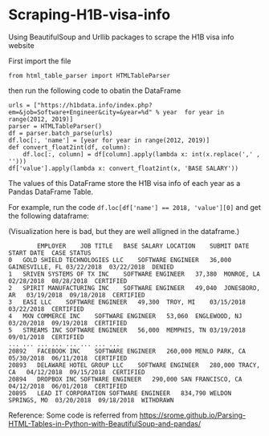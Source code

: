 # Scraping-H1B-visa-info
Using BeautifulSoup and Urllib packages to scrape the H1B visa info website

First import the file
```
from html_table_parser import HTMLTableParser
```
then run the following code to obatin the DataFrame
```
urls = ["https://h1bdata.info/index.php?em=&job=Software+Engineer&city=&year=%d" % year  for year in range(2012, 2019)]
parser = HTMLTableParser()
df = parser.batch_parse(urls)
df.loc[:, 'name'] = [year for year in range(2012, 2019)]
def convert_float2int(df, column):
    df.loc[:, column] = df[column].apply(lambda x: int(x.replace(',' , '')))
df['value'].apply(lambda x: convert_float2int(x, 'BASE SALARY'))
```

The values of this DataFrame store the H1B visa info of each year as a Pandas DataFrame Table.

For example, run the code `df.loc[df['name'] == 2018, 'value'][0]` and get the following dataframe:

(Visualization here is bad, but they are well alligned in the dataframe.)
```
        EMPLOYER	JOB TITLE	BASE SALARY	LOCATION	SUBMIT DATE	START DATE	CASE STATUS
0	GOLD SHIELD TECHNOLOGIES LLC	SOFTWARE ENGINEER	36,000	GAINESVILLE, FL	03/22/2018	03/22/2018	DENIED
1	SRIVEN SYSTEMS OF TX INC	SOFTWARE ENGINEER	37,380	MONROE, LA	02/28/2018	08/28/2018	CERTIFIED
2	SPIRIT MANUFACTURING INC	SOFTWARE ENGINEER	49,040	JONESBORO, AR	03/19/2018	09/18/2018	CERTIFIED
3	EASI LLC	SOFTWARE ENGINEER	49,300	TROY, MI	03/15/2018	03/22/2018	CERTIFIED
4	MXN COMMERCE INC	SOFTWARE ENGINEER	53,060	ENGLEWOOD, NJ	03/20/2018	09/19/2018	CERTIFIED
5	STREAMS INC	SOFTWARE ENGINEER	56,000	MEMPHIS, TN	03/19/2018	09/01/2018	CERTIFIED
...	...	...	...	...	...	...	...
20892	FACEBOOK INC	SOFTWARE ENGINEER	260,000	MENLO PARK, CA	05/30/2018	06/11/2018	CERTIFIED
20893	DELAWARE HOTEL GROUP LLC	SOFTWARE ENGINEER	280,000	TRACY, CA	04/12/2018	09/15/2018	CERTIFIED
20894	DROPBOX INC	SOFTWARE ENGINEER	290,000	SAN FRANCISCO, CA	04/12/2018	06/01/2018	CERTIFIED
20895	LEAD IT CORPORATION	SOFTWARE ENGINEER	834,790	WELDON SPRINGS, MO	03/20/2018	09/18/2018	WITHDRAWN

```


Reference: Some code is referred from https://srome.github.io/Parsing-HTML-Tables-in-Python-with-BeautifulSoup-and-pandas/
